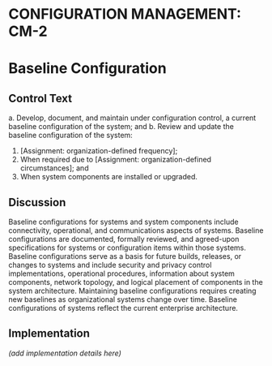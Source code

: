 # CONFIGURATION MANAGEMENT: CM-2
# Baseline Configuration

## Control Text


a. Develop, document, and maintain under configuration control, a current baseline configuration of the system; and
b. Review and update the baseline configuration of the system:

1. [Assignment: organization-defined frequency];
2. When required due to [Assignment: organization-defined circumstances]; and
3. When system components are installed or upgraded.

## Discussion

Baseline configurations for systems and system components include connectivity, operational, and communications aspects of systems. Baseline configurations are documented, formally reviewed, and agreed-upon specifications for systems or configuration items within those systems. Baseline configurations serve as a basis for future builds, releases, or changes to systems and include security and privacy control implementations, operational procedures, information about system components, network topology, and logical placement of components in the system architecture. Maintaining baseline configurations requires creating new baselines as organizational systems change over time. Baseline configurations of systems reflect the current enterprise architecture.

## Implementation

_(add implementation details here)_
